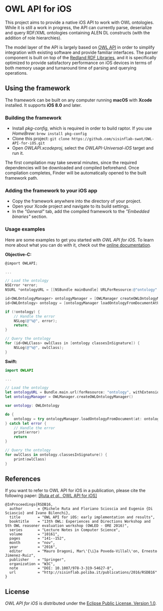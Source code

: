 # OWL API for iOS

This project aims to provide a native iOS API to work with OWL ontologies. While it is still a work in progress, the API can currently parse, deserialize and query RDF/XML ontologies containing ALEN DL constructs (with the addition of role hierarchies).

The model layer of the API is largely based on [OWL API](http://owlcs.github.io/owlapi) in order to simplify integration with existing software and provide familiar interfaces. The parser component is built on top of the [Redland RDF Libraries](http://librdf.org), and it is specifically optimized to provide satisfactory performance on iOS devices in terms of both memory usage and turnaround time of parsing and querying operations.

## Using the framework

The framework can be built on any computer running **macOS** with **Xcode** installed. It supports **iOS 8.0** and later.

### Building the framework

- Install *pkg-config*, which is required in order to build raptor. If you use *HomeBrew*: `brew install pkg-config`
- Clone this project: `git clone https://github.com/sisinflab-swot/OWL-API-for-iOS.git`
- Open *OWLAPI.xcodeproj*, select the *OWLAPI-Universal-iOS* target and run it.

The first compilation may take several minutes, since the required dependencies will be downloaded and compiled beforehand. Once compilation completes, Finder will be automatically opened to the built framework path.

### Adding the framework to your iOS app

- Copy the framework anywhere into the directory of your project.
- Open your Xcode project and navigate to its build settings.
- In the *"General"* tab, add the compiled framework to the *"Embedded binaries"* section.

### Usage examples

Here are some examples to get you started with *OWL API for iOS*. To learn more about what you can do with it, check out the [online documentation](https://sisinflab-swot.github.io/OWL-API-for-iOS/).

**Objective-C:**

```objective-c
@import OWLAPI;

...

// Load the ontology
NSError *error;
NSURL *ontologyURL = [[NSBundle mainBundle] URLForResource:@"ontology" withExtension:@"owl"];

id<OWLOntologyManager> ontologyManager = [OWLManager createOWLOntologyManager];
id<OWLOntology> ontology = [ontologyManager loadOntologyFromDocumentAtURL:ontologyURL error:&error];

if (!ontology) {
    // Handle the error
    NSLog(@"%@", error);
    return;
}

// Query the ontology
for (id<OWLClass> owlClass in [ontology classesInSignature]) {
    NSLog(@"%@", owlClass);
}
```

**Swift:**

```swift
import OWLAPI

...

// Load the ontology
let ontologyURL = Bundle.main.url(forResource: "ontology", withExtension: "owl")!
let ontologyManager = OWLManager.createOWLOntologyManager()

var ontology: OWLOntology

do {
    ontology = try ontologyManager.loadOntologyFromDocument(at: ontologyURL)
} catch let error {
    // Handle the error
    print(error)
    return
}

// Query the ontology
for owlClass in ontology.classesInSignature() {
    print(owlClass)
}
```

## References

If you want to refer to OWL API for iOS in a publication, please cite the following paper: [[Ruta *et al.*, OWL API for iOS]](http://sisinflab.poliba.it/publications/2016/RSDB16/)

```
@InProceedings{RSDB16,
  author       = {Michele Ruta and Floriano Scioscia and Eugenio {Di Sciascio} and Ivano Bilenchi},
  title        = "OWL API for iOS: early implementation and results",
  booktitle    = "13th OWL: Experiences and Directions Workshop and 5th OWL reasoner evaluation workshop (OWLED - ORE 2016)",
  series       = "Lecture Notes in Computer Science",
  volume       = "10161",
  pages        = "141--152",
  month        = "nov",
  year         = "2016",
  editor       = "Mauro Dragoni, Mar\'{\i}a Poveda-Villal\'on, Ernesto Jimenez-Ruiz",
  publisher    = "Springer",
  organization = "W3C",
  note         = "DOI: 10.1007/978-3-319-54627-8",
  url          = "http://sisinflab.poliba.it/publications/2016/RSDB16"
}
```

## License

*OWL API for iOS* is distributed under the [Eclipse Public License, Version 1.0](https://www.eclipse.org/legal/epl-v10.html).
